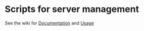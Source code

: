 # Scripts for server management

See the wiki for [Documentation](https://github.com/asosgaming/server-scripts/wiki) and [Usage](https://github.com/asosgaming/server-scripts/wiki#usage)
